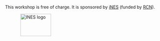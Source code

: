 <p>
This workshop is free of charge. It is sponsored by <a href="https://www.ines.noresm.org" target="_blank">iNES</a> (funded by <a href="https://www.forskningsradet.no" target="_blank">RCN</a>).
</p>
<p>
  <a href="https://www.ines.noresm.org" target="_blank">
    <img src="{{ site.baseurl }}/img/ines.png"
         hspace="50"
         alt="INES logo"
         width="100" height="73">
  </a>
</p>

